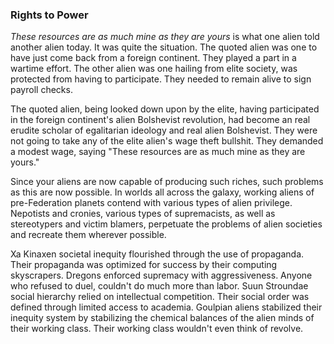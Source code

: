 ### Rights to Power

_These resources are as much mine as they are yours_ is what one alien told another alien today. It was quite the situation. The quoted alien was one to have just come back from a foreign continent. They played a part in a wartime effort. The other alien was one hailing from elite society, was protected from having to participate. They needed to remain alive to sign payroll checks.

The quoted alien, being looked down upon by the elite, having participated in the foreign continent's alien Bolshevist revolution, had become an real erudite scholar of egalitarian ideology and real alien Bolshevist. They were not going to take any of the elite alien's wage theft bullshit. They demanded a modest wage, saying "These resources are as much mine as they are yours."

Since your aliens are now capable of producing such riches, such problems as this are now possible. In worlds all across the galaxy, working aliens of pre-Federation planets contend with various types of alien privilege. Nepotists and cronies, various types of supremacists, as well as stereotypers and victim blamers, perpetuate the problems of alien societies and recreate them wherever possible.

Xa Kinaxen societal inequity flourished through the use of propaganda. Their propaganda was optimized for success by their computing skyscrapers. Dregons enforced supremacy with aggressiveness. Anyone who refused to duel, couldn't do much more than labor. Suun Stroundae social hierarchy relied on intellectual competition. Their social order was defined through limited access to academia. Goulpian aliens stabilized their inequity system by stabilizing the chemical balances of the alien minds of their working class. Their working class wouldn't even think of revolve.
